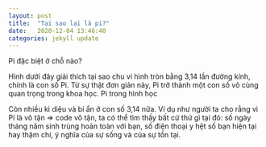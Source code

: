 ```yaml
---
layout: post
title:  "Tại sao lại là pi?"
date:   2020-12-04 13:46:40
categories: jekyll update
---
```

Pi đặc biệt ở chỗ nào?

Hình dưới đây giải thích tại sao chu vi hình tròn bằng 3,14 lần đường kính, chính là con số Pi. Từ sự thật đơn giản này, Pi trở thành một con số vô cùng quan trọng trong khoa học. Pi trong hình học

Còn nhiều kì diệu và bí ẩn ở con số 3,14 nữa. Ví dụ như người ta cho rằng vì Pi là vô tận => code vô tận, ta có thể tìm thấy bất cứ thứ gì tại đó: số ngày tháng năm sinh trùng hoàn toàn với bạn, số điện thoại y hệt số bạn hiện tại hay thậm chí, ý nghĩa của sự sống và của sự tồn tại.